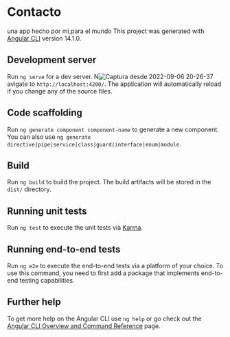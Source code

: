 # Contacto
una app hecho por mi,para el mundo
This project was generated with [Angular CLI](https://github.com/angular/angular-cli) version 14.1.0.

## Development server

Run `ng serve` for a dev server. N![Captura desde 2022-09-06 20-26-37](https://user-images.githubusercontent.com/64230830/188756054-71b2d437-101f-4632-9c58-5686c1e18cfe.png)
avigate to `http://localhost:4200/`. The application will automatically reload if you change any of the source files.

## Code scaffolding

Run `ng generate component component-name` to generate a new component. You can also use `ng generate directive|pipe|service|class|guard|interface|enum|module`.

## Build

Run `ng build` to build the project. The build artifacts will be stored in the `dist/` directory.

## Running unit tests

Run `ng test` to execute the unit tests via [Karma](https://karma-runner.github.io).

## Running end-to-end tests

Run `ng e2e` to execute the end-to-end tests via a platform of your choice. To use this command, you need to first add a package that implements end-to-end testing capabilities.

## Further help

To get more help on the Angular CLI use `ng help` or go check out the [Angular CLI Overview and Command Reference](https://angular.io/cli) page.
